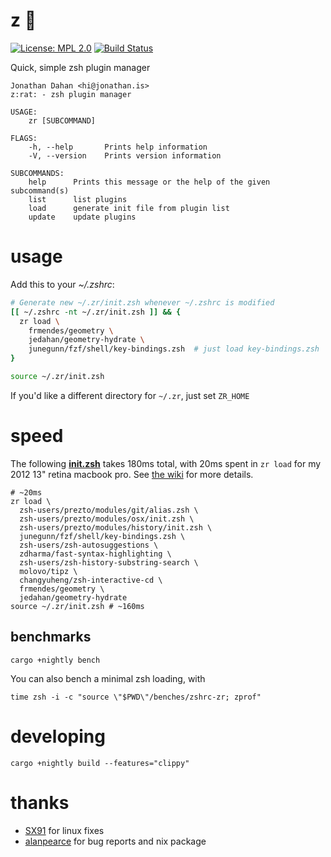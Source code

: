 # z :rat:

[![License: MPL 2.0](https://img.shields.io/badge/License-MPL%202.0-brightgreen.svg)](https://choosealicense.com/licenses/mpl-2.0/)
[![Build Status](https://travis-ci.org/jedahan/zr.svg?branch=master)](https://travis-ci.org/jedahan/zr)

Quick, simple zsh plugin manager

    Jonathan Dahan <hi@jonathan.is>
    z:rat: - zsh plugin manager

    USAGE:
        zr [SUBCOMMAND]

    FLAGS:
        -h, --help       Prints help information
        -V, --version    Prints version information

    SUBCOMMANDS:
        help      Prints this message or the help of the given subcommand(s)
        list      list plugins
        load      generate init file from plugin list
        update    update plugins


# usage

Add this to your *~/.zshrc*:

```zsh
# Generate new ~/.zr/init.zsh whenever ~/.zshrc is modified
[[ ~/.zshrc -nt ~/.zr/init.zsh ]] && {
  zr load \
    frmendes/geometry \
    jedahan/geometry-hydrate \
    junegunn/fzf/shell/key-bindings.zsh  # just load key-bindings.zsh
}

source ~/.zr/init.zsh
```

If you'd like a different directory for `~/.zr`, just set `ZR_HOME`

# speed

The following __[init.zsh][]__ takes 180ms total, with 20ms spent in `zr load` for my 2012 13" retina macbook pro.
See [the wiki](https://github.com/jedahan/zr/wiki) for more details.

    # ~20ms
    zr load \
      zsh-users/prezto/modules/git/alias.zsh \
      zsh-users/prezto/modules/osx/init.zsh \
      zsh-users/prezto/modules/history/init.zsh \
      junegunn/fzf/shell/key-bindings.zsh \
      zsh-users/zsh-autosuggestions \
      zdharma/fast-syntax-highlighting \
      zsh-users/zsh-history-substring-search \
      molovo/tipz \
      changyuheng/zsh-interactive-cd \
      frmendes/geometry \
      jedahan/geometry-hydrate
    source ~/.zr/init.zsh # ~160ms

## benchmarks

    cargo +nightly bench

You can also bench a minimal zsh loading, with

    time zsh -i -c "source \"$PWD\"/benches/zshrc-zr; zprof"

# developing

    cargo +nightly build --features="clippy"

[init.zsh]: https://github.com/jedahan/dotfiles/blob/master/.zshrc

# thanks

- [SX91](https://github.com/SX91) for linux fixes
- [alanpearce](https://github.com/alanpearce) for bug reports and nix package
